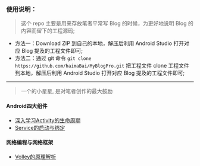 ### 使用说明：

> 这个 repo 主要是用来存放笔者平常写 Blog 的时候，为更好地说明 Blog 的内容而留下的工程源码;

- 方法一：Download ZIP 到自己的本地，解压后利用 Android Studio 打开对应 Blog 提及的工程文件即可;
- 方法二：通过 git 命令 ```git clone https://github.com/haimaBai/MyBlogPro.git``` 把工程文件 clone 工程文件到本地，解压后利用 Android Studio 打开对应 Blog 提及的工程文件即可;

* * * 
> 一个的小星星, 是对笔者创作的最大鼓励 
#### Android四大组件

- [深入学习Activity的生命周期](https://haimabai.github.io/2017/10/04/%E6%B7%B1%E5%85%A5%E5%AD%A6%E4%B9%A0Activity%E7%9A%84%E7%94%9F%E5%91%BD%E5%91%A8%E6%9C%9F/)
- [Service的启动与绑定](https://haimabai.github.io/2017/10/17/Service%E7%9A%84%E5%90%AF%E5%8A%A8%E4%B8%8E%E7%BB%91%E5%AE%9A/)

#### 网络编程与网络框架

- [Volley的原理解析](https://haimabai.github.io/2017/10/22/Volley%E5%8E%9F%E7%90%86%E8%A7%A3%E6%9E%90/)



